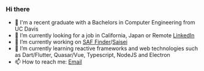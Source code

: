 ### Hi there 
- 🏫 I'm a recent graduate with a Bachelors in Computer Engineering from UC Davis
- 💼 I’m currently looking for a job in California, Japan or Remote [LinkedIn](https://www.linkedin.com/in/sgosiaco/)
- 🔭 I’m currently working on [SAF Finder](https://github.com/sgosiaco/saffinder)/[Saisei](https://github.com/sgosiaco/saisei)
- 🌱 I’m currently learning reactive frameworks and web technologies such as Dart/Flutter, Quasar/Vue, Typescript, NodeJS and Electron
- 📫 How to reach me: [Email](mailto:sgosiaco@me.com)
